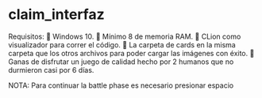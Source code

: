 # claim_interfaz
Requisitos:
	Windows 10.
	Mínimo 8 de memoria RAM.
	CLion como visualizador para correr el código.
	La carpeta de cards en la misma carpeta que los otros archivos para poder cargar las imágenes con éxito.
	Ganas de disfrutar un juego de calidad hecho por 2 humanos que no durmieron casi por 6 días.

NOTA: Para continuar la battle phase es necesario presionar espacio
